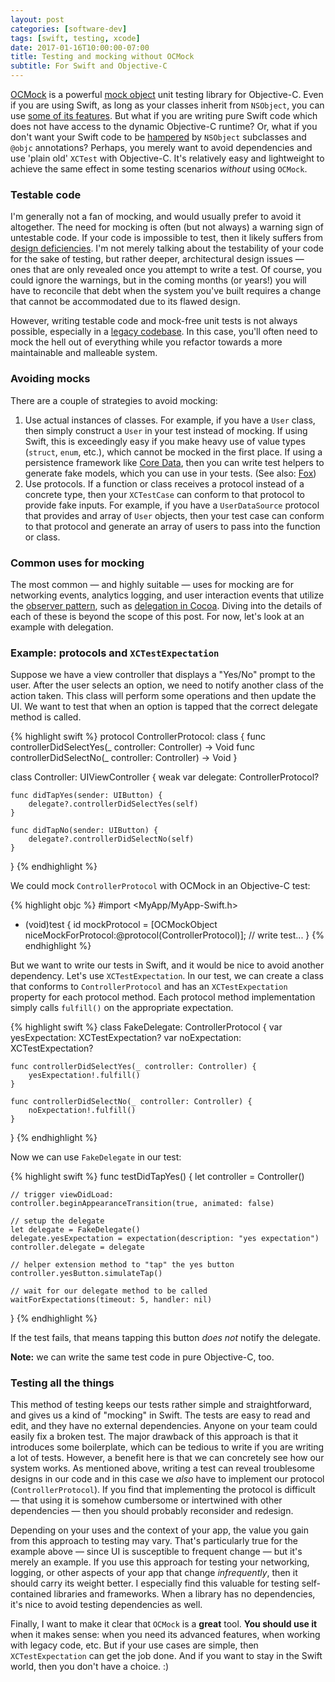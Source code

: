 ```yaml
---
layout: post
categories: [software-dev]
tags: [swift, testing, xcode]
date: 2017-01-16T10:00:00-07:00
title: Testing and mocking without OCMock
subtitle: For Swift and Objective-C
---
```


[OCMock](http://ocmock.org) is a powerful [mock object](https://en.wikipedia.org/wiki/Mock_object) unit testing library for Objective-C. Even if you are using Swift, as long as your classes inherit from `NSObject`, you can use [some of its features](http://ocmock.org/swift/). But what if you are writing pure Swift code which does not have access to the dynamic Objective-C runtime? Or, what if you don't want your Swift code to be [hampered](/avoiding-objc-in-swift/) by `NSObject` subclasses and `@objc` annotations? Perhaps, you merely want to avoid dependencies and use 'plain old' `XCTest` with Objective-C. It's relatively easy and lightweight to achieve the same effect in some testing scenarios *without* using `OCMock`.

<!--excerpt-->

### Testable code

I'm generally not a fan of mocking, and would usually prefer to avoid it altogether. The need for mocking is often (but not always) a warning sign of untestable code. If your code is impossible to test, then it likely suffers from [design deficiencies](https://en.wikipedia.org/wiki/Anti-pattern). I'm not merely talking about the testability of your code for the sake of testing, but rather deeper, architectural design issues &mdash; ones that are only revealed once you attempt to write a test. Of course, you could ignore the warnings, but in the coming months (or years!) you will have to reconcile that debt when the system you've built requires a change that cannot be accommodated due to its flawed design.

However, writing testable code and mock-free unit tests is not always possible, especially in a [legacy codebase](https://www.amazon.com/dp/0131177052). In this case, you'll often need to mock the hell out of everything while you refactor towards a more maintainable and malleable system.

### Avoiding mocks

There are a couple of strategies to avoid mocking:

1. Use actual instances of classes. For example, if you have a `User` class, then simply construct a `User` in your test instead of mocking. If using Swift, this is exceedingly easy if you make heavy use of value types (`struct`, `enum`, etc.), which cannot be mocked in the first place. If using a persistence framework like [Core Data](https://developer.apple.com/library/content/documentation/Cocoa/Conceptual/CoreData/index.html), then you can write test helpers to generate fake models, which you can use in your tests. (See also: [Fox](https://github.com/jeffh/Fox))
2. Use protocols. If a function or class receives a protocol instead of a concrete type, then your `XCTestCase` can conform to that protocol to provide fake inputs. For example, if you have a `UserDataSource` protocol that provides and array of `User` objects, then your test case can conform to that protocol and generate an array of users to pass into the function or class.

### Common uses for mocking

The most common &mdash; and highly suitable &mdash; uses for mocking are for networking events, analytics logging, and user interaction events that utilize the [observer pattern](https://en.wikipedia.org/wiki/Observer_pattern), such as [delegation in Cocoa](https://developer.apple.com/library/content/documentation/General/Conceptual/DevPedia-CocoaCore/Delegation.html). Diving into the details of each of these is beyond the scope of this post. For now, let's look at an example with delegation.

### Example: protocols and `XCTestExpectation`

Suppose we have a view controller that displays a "Yes/No" prompt to the user. After the user selects an option, we need to notify another class of the action taken. This class will perform some operations and then update the UI. We want to test that when an option is tapped that the correct delegate method is called.

{% highlight swift %}
protocol ControllerProtocol: class {
    func controllerDidSelectYes(_ controller: Controller) -> Void
    func controllerDidSelectNo(_ controller: Controller) -> Void
}

class Controller: UIViewController {
    weak var delegate: ControllerProtocol?

    func didTapYes(sender: UIButton) {
        delegate?.controllerDidSelectYes(self)
    }

    func didTapNo(sender: UIButton) {
        delegate?.controllerDidSelectNo(self)
    }
}
{% endhighlight %}

We could mock `ControllerProtocol` with OCMock in an Objective-C test:

{% highlight objc %}
#import <MyApp/MyApp-Swift.h>

- (void)test {
    id mockProtocol = [OCMockObject niceMockForProtocol:@protocol(ControllerProtocol)];
    // write test...
}
{% endhighlight %}

But we want to write our tests in Swift, and it would be nice to avoid another dependency. Let's use `XCTestExpectation`. In our test, we can create a class that conforms to `ControllerProtocol` and has an `XCTestExpectation` property for each protocol method. Each protocol method implementation simply calls `fulfill()` on the appropriate expectation.

{% highlight swift %}
class FakeDelegate: ControllerProtocol {
    var yesExpectation: XCTestExpectation?
    var noExpectation: XCTestExpectation?

    func controllerDidSelectYes(_ controller: Controller) {
        yesExpectation!.fulfill()
    }

    func controllerDidSelectNo(_ controller: Controller) {
        noExpectation!.fulfill()
    }
}
{% endhighlight %}

Now we can use `FakeDelegate` in our test:

{% highlight swift %}
func testDidTapYes() {
    let controller = Controller()

    // trigger viewDidLoad:
    controller.beginAppearanceTransition(true, animated: false)

    // setup the delegate
    let delegate = FakeDelegate()
    delegate.yesExpectation = expectation(description: "yes expectation")
    controller.delegate = delegate

    // helper extension method to "tap" the yes button
    controller.yesButton.simulateTap()

    // wait for our delegate method to be called
    waitForExpectations(timeout: 5, handler: nil)
}
{% endhighlight %}

If the test fails, that means tapping this button *does not* notify the delegate.

<span class="text-muted"><b>Note:</b> we can write the same test code in pure Objective-C, too.</span>

### Testing all the things

This method of testing keeps our tests rather simple and straightforward, and gives us a kind of "mocking" in Swift. The tests are easy to read and edit, and they have no external dependencies. Anyone on your team could easily fix a broken test. The major drawback of this approach is that it introduces some boilerplate, which can be tedious to write if you are writing a lot of tests. However, a benefit here is that we can concretely see how our system works. As mentioned above, writing a test can reveal troublesome designs in our code and in this case we *also* have to implement our protocol (`ControllerProtocol`). If you find that implementing the protocol is difficult &mdash; that using it is somehow cumbersome or intertwined with other dependencies &mdash; then you should probably reconsider and redesign.

Depending on your uses and the context of your app, the value you gain from this approach to testing may vary. That's particularly true for the example above &mdash; since UI is susceptible to frequent change &mdash; but it's merely an example. If you use this approach for testing your networking, logging, or other aspects of your app that change *infrequently*, then it should carry its weight better. I especially find this valuable for testing self-contained libraries and frameworks. When a library has no dependencies, it's nice to avoid testing dependencies as well.

Finally, I want to make it clear that `OCMock` is a **great** tool. **You should use it** when it makes sense: when you need its advanced features, when working with legacy code, etc. But if your use cases are simple, then `XCTestExpectation` can get the job done. And if you want to stay in the Swift world, then you don't have a choice. :)
